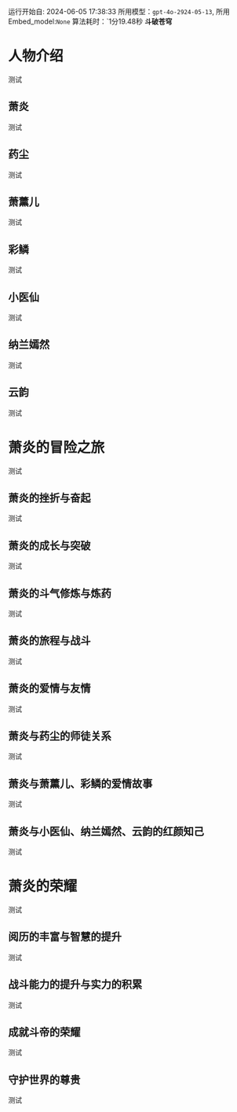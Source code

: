运行开始自: 2024-06-05 17:38:33
所用模型：`gpt-4o-2924-05-13`, 所用Embed_model:`None`
算法耗时：`1分19.48秒
**斗破苍穹**
# 人物介绍
测试
## 萧炎
测试
## 药尘
测试
## 萧薰儿
测试
## 彩鳞
测试
## 小医仙
测试
## 纳兰嫣然
测试
## 云韵
测试
# 萧炎的冒险之旅
测试
## 萧炎的挫折与奋起
测试
## 萧炎的成长与突破
测试
## 萧炎的斗气修炼与炼药
测试
## 萧炎的旅程与战斗
测试
## 萧炎的爱情与友情
测试
## 萧炎与药尘的师徒关系
测试
## 萧炎与萧薰儿、彩鳞的爱情故事
测试
## 萧炎与小医仙、纳兰嫣然、云韵的红颜知己
测试
# 萧炎的荣耀
测试
## 阅历的丰富与智慧的提升
测试
## 战斗能力的提升与实力的积累
测试
## 成就斗帝的荣耀
测试
## 守护世界的尊贵
测试
